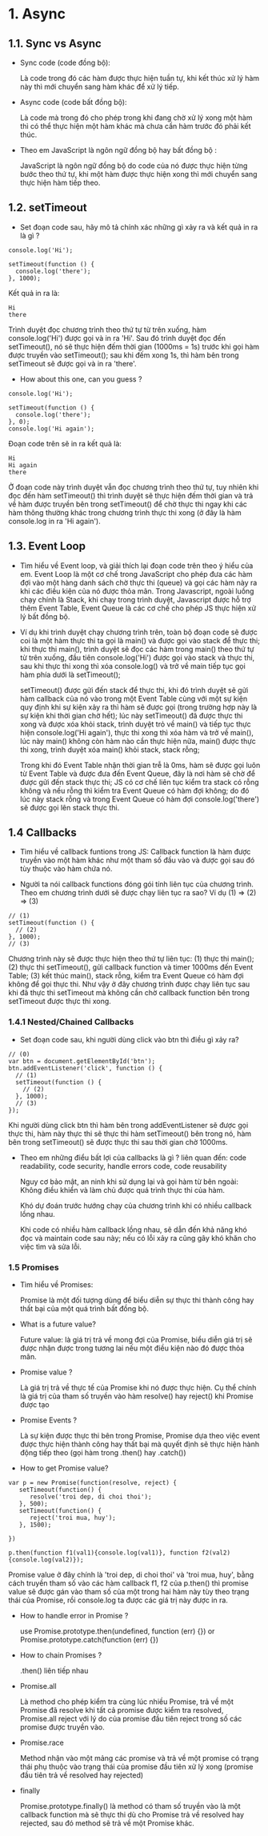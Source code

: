 # 1. Async
##  1.1. Sync vs Async
* Sync code (code đồng bộ):
   
   Là code trong đó các hàm được thực hiện tuần tự, khi kết thúc xử lý hàm này thì mới chuyển sang hàm khác để xử lý tiếp.

* Async code (code bất đồng bộ):

   Là code mà trong đó cho phép trong khi đang chờ xử lý xong một hàm thì có thể thực hiện một hàm khác mà chưa cần hàm trước đó phải kết thúc.
   
* Theo em JavaScript là ngôn ngữ đồng bộ hay bất đồng bộ :
   
   JavaScript là ngôn ngữ đồng bộ do code của nó được thực hiện từng bước theo thứ tự, khi một hàm được thực hiện xong thì mới chuyển sang thực hiện hàm tiếp theo. 
   
   
##  1.2. setTimeout
* Set đoạn code sau, hãy mô tả chính xác những gì xảy ra và kết quả in ra là gì ? 
```
console.log('Hi');

setTimeout(function () {
  console.log('there');
}, 1000);
```
   Kết quả in ra là:
   ```
   Hi
   there
   ```
   Trình duyệt đọc chương trình theo thứ tự từ trên xuống, hàm console.log('Hi') được gọi và in ra 'Hi'.
   Sau đó trình duyệt đọc đến setTimeout(), nó sẽ thực hiện đếm thời gian (1000ms = 1s) trước khi gọi hàm được truyền vào
   setTimeout(); sau khi đếm xong 1s, thì hàm bên trong setTimeout sẽ được gọi và in ra 'there'.
   
* How about this one, can you guess ?
```
console.log('Hi');

setTimeout(function () {
  console.log('there');
}, 0);
console.log('Hi again');
```
   Đoạn code trên sẽ in ra kết quả là:
   ```
   Hi
   Hi again
   there
   ```
   Ở đoạn code này trình duyệt vẫn đọc chương trình theo thứ tự, tuy nhiên khi đọc đến hàm setTimeout() thì trình duyệt sẽ thực hiện đếm 
   thời gian và trả về hàm được truyền bên trong setTimeout() để chờ thực thi ngay khi các hàm thông thường khác trong chương trình thực
   thi xong (ở đây là hàm console.log in ra 'Hi again').
   
##  1.3. Event Loop
* Tìm hiểu về Event loop, và giải thích lại đoạn code trên theo ý hiểu của em. 
   Event Loop là một cơ chế trong JavaScript cho phép đưa các hàm đợi vào một hàng danh sách chờ thực thi (queue) và gọi các hàm này ra khi các điều kiện của nó được thỏa mãn. 
   Trong Javascript, ngoài luồng chạy chính là Stack, khi chạy trong trình duyệt, Javascript được hỗ trợ thêm Event Table, Event Queue là các cơ chế cho phép JS thực hiện xử lý bất đồng bộ.
   
* Ví dụ khi trình duyệt chạy chương trình trên, toàn bộ đoạn code sẽ được coi là một hàm thực thi ta gọi là main() và được gọi vào stack để thực thi; khi thực thi main(), trình duyệt sẽ đọc các hàm trong main() theo thứ tự từ trên xuống, đầu tiên console.log('Hi') được gọi vào stack và thực thi, sau khi thực thi xong thì xóa console.log() và trở về main tiếp tục gọi hàm phía dưới là setTimeout();
   
   setTimeout() được gửi đến stack để thực thi, khi đó trình duyệt sẽ gửi hàm callback của nó vào trong một Event Table cùng với một sự kiện quy định khi sự kiện xảy ra thì hàm sẽ được gọi (trong trường hợp này là sự kiện khi thời gian chờ hết); lúc này setTimeout() đã được thực thi xong và được xóa khỏi stack, trình duyệt trỏ về main() và tiếp tục thực hiện console.log('Hi again'), thực thi xong thì xóa hàm và trở về main(), lúc này main() không còn hàm nào cần thực hiện nữa, main() được thực thi xong, trình duyệt xóa main() khỏi stack, stack rỗng; 
   
   Trong khi đó Event Table nhận thời gian trễ là 0ms, hàm sẽ được gọi luôn từ Event Table và được đưa đến Event Queue, đây là nơi hàm sẽ chờ để được gửi đến stack thực thi; JS có cơ chế liên tục kiểm tra stack có rỗng không và nếu rỗng thì kiểm tra Event Queue có hàm đợi không; do đó lúc này stack rỗng và trong Event Queue có hàm đợi console.log('there') sẽ được gọi lên stack thực thi.

##  1.4 Callbacks
* Tìm hiểu về callback funtions trong JS:
   Callback function là hàm được truyền vào một hàm khác như một tham số đầu vào và được gọi sau đó tùy thuộc vào hàm chứa nó.

* Người ta nói callback functions đóng gói tính liên tục của chương trình. Theo em chương trình dưới sẽ được chạy liên tục ra sao? Ví dụ (1) => (2) => (3)
```
// (1)
setTimeout(function () {
  // (2)
}, 1000);
// (3)
```
   Chương trình này sẽ được thực hiện theo thứ tự liên tục: (1) thực thi main(); (2) thực thi setTimeout(), gửi callback function và timer 1000ms đến Event Table; (3) kết thúc main(), stack rỗng, kiểm tra Event Queue có hàm đợi không để gọi thực thi.
Như vậy ở đây chương trình được chạy liên tục sau khi đã thực thi setTimeout mà không cần chờ callback function bên trong setTimeout được thực thi xong.

###   1.4.1 Nested/Chained Callbacks
* Set đoạn code sau, khi người dùng click vào btn thì điều gì xảy ra?
```
// (0)
var btn = document.getElementById('btn');
btn.addEventListener('click', function () {
  // (1)
  setTimeout(function () {
    // (2)
  }, 1000);
  // (3)
});
```
   Khi người dùng click btn thì hàm bên trong addEventListener sẽ được gọi thực thi, hàm này thực thi sẽ thực thi hàm setTimeout() bên trong nó, hàm bên trong setTimeout() sẽ được thực thi sau thời gian chờ 1000ms.

* Theo em những điểu bất lợi của callbacks là gì ? liên quan đến: code readability, code security, handle errors code, code reusability 
   
   Nguy cơ bảo mật, an ninh khi sử dụng lại và gọi hàm từ bên ngoài: Không điều khiển và làm chủ được quá trình thực thi của hàm.
   
   Khó dự đoán trước hướng chạy của chương trình khi có nhiều callback lồng nhau.
   
   Khi code có nhiều hàm callback lồng nhau, sẽ dẫn đến khả năng khó đọc và maintain code sau này; nếu có lỗi xảy ra cũng gây khó khăn cho việc tìm và sửa lỗi.
   

###  1.5 Promises
* Tìm hiểu về Promises:

   Promise là một đối tượng dùng để biểu diễn sự thực thi thành công hay thất bại của một quá trình bất đồng bộ.

* What is a future value?

   Future value: là giá trị trả về mong đợi của Promise, biểu diễn giá trị sẽ được nhận được trong tương lai nếu một điều kiện nào đó được thỏa mãn.

* Promise value ?

   Là giá trị trả về thực tế của Promise khi nó được thực hiện. Cụ thể chính là giá trị của tham số truyền vào hàm resolve() hay reject() khi Promise được tạo

* Promise Events ?

   Là sự kiện được thực thi bên trong Promise, Promise dựa theo việc event được thực hiện thành công hay thất bại mà quyết định sẽ thực hiện hành động tiếp theo (gọi hàm trong .then() hay .catch()) 

* How to get Promise value?
```
var p = new Promise(function(resolve, reject) {
   setTimeout(function() {
      resolve('troi dep, di choi thoi');
   }, 500);
   setTimeout(function() {
      reject('troi mua, huy');
   }, 1500);
   
})

p.then(function f1(val1){console.log(val1)}, function f2(val2) {console.log(val2)});
```
   Promise value ở đây chính là 'troi dep, di choi thoi' và 'troi mua, huy', bằng cách truyền tham số vào các hàm callback f1, f2 của p.then() thì promise value sẽ được gán vào tham số của một trong hai hàm này tùy theo trạng thái của Promise, rồi console.log ta được các giá trị này được in ra.

* How to handle error in Promise ?

   use Promise.prototype.then(undefined, function (err) {}) or Promise.prototype.catch(function (err) {})
* How to chain Promises ?

   .then() liên tiếp nhau
* Promise.all

   Là method cho phép kiểm tra cùng lúc nhiều Promise, trả về một Promise đã resolve khi tất cả promise được kiểm tra resolved, Promise.all reject với lý do của promise đầu tiên reject trong số các promise được truyền vào.
   
* Promise.race

   Method nhận vào một mảng các promise và trả về một promise có trạng thái phụ thuộc vào trạng thái của promise đầu tiên xử lý xong (promise đầu tiên trả về resolved hay rejected)
   
* finally 

   Promise.prototype.finally() là method có tham số truyền vào là một callback function mà sẽ thực thi dù cho Promise trả về resolved hay rejected, sau đó method sẽ trả về một Promise khác.
